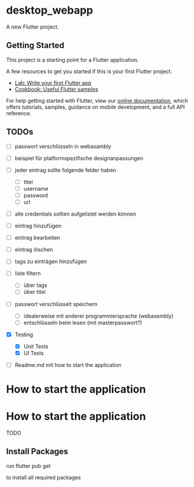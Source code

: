 # desktop_webapp

A new Flutter project.

## Getting Started

This project is a starting point for a Flutter application.

A few resources to get you started if this is your first Flutter project:

- [Lab: Write your first Flutter app](https://flutter.dev/docs/get-started/codelab)
- [Cookbook: Useful Flutter samples](https://flutter.dev/docs/cookbook)

For help getting started with Flutter, view our
[online documentation](https://flutter.dev/docs), which offers tutorials,
samples, guidance on mobile development, and a full API reference.

## TODOs
- [ ] passwort verschlüsseln in webasambly
- [ ] beispiel für platformspezifische designanpassungen 
- [ ] jeder eintrag sollte folgende felder haben
    - [ ] titel
    - [ ] username
    - [ ] password
    - [ ] url
- [ ] alle credentials sollten aufgelistet werden können
- [ ] eintrag hinzufügen
- [ ] eintrag bearbeiten
- [ ] eintrag löschen
- [ ] tags zu einträgen hinzufügen
- [ ] liste filtern
    - [ ] über tags
    - [ ] über titel
- [ ] passwort verschlüsselt speichern
    - [ ] idealerweise mit anderer programmiersprache (webasembly)
    - [ ] entschlüsseln beim lesen (mit masterpasswort?)
- [x] Testing
    - [x] Unit Tests
    - [x] UI Tests
- [ ] Readme.md mit how to start the application


# How to start the application

# How to start the application

TODO
## Install Packages

run 
    flutter pub get

to install all required packages
